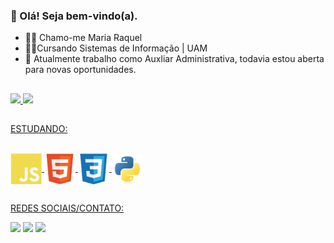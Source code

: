 ### 👋 Olá! Seja bem-vindo(a). 
- 🙋‍♀️ Chamo-me Maria Raquel
- 👩‍💻Cursando Sistemas de Informação | UAM
- 💼 Atualmente trabalho como Auxliar Administrativa, todavia estou aberta para novas oportunidades.

##

<div align="left">
 
 <a href="https://github.com/mariaraquell">
 <img height="180em" src="https://github-readme-stats.vercel.app/api?username=mariaraquell&show_icons=true&theme=dracula&include_all_commits=true&count_private=true"/>
 <img height="180em" src="https://github-readme-stats.vercel.app/api/top-langs/?username=mariaraquell&layout=compact&langs_count=7&theme=dracula"/>              

</div>
 
 ##
 
 ESTUDANDO:
<div style="display: inline_block"><br>
  
 <img align="center" alt="Maria-Js" height="50" width="50" src="https://raw.githubusercontent.com/devicons/devicon/master/icons/javascript/javascript-plain.svg">
  <img align="center" alt="Maria-HTML" height="50" width="50" src="https://raw.githubusercontent.com/devicons/devicon/master/icons/html5/html5-original.svg">
  <img align="center" alt="Maria-CSS" height="50" width="50" src="https://raw.githubusercontent.com/devicons/devicon/master/icons/css3/css3-original.svg">
  <img align="center" alt="Maria-Python" height="50" width="50" src="https://raw.githubusercontent.com/devicons/devicon/master/icons/python/python-original.svg">

 </div>
  
  ##
 REDES SOCIAIS/CONTATO:
 
<div>
  <a href="https://instagram.com/mariaraquellz" target="_blank"><img src="https://img.shields.io/badge/-Instagram-%23E4405F?style=for-the-badge&logo=instagram&logoColor=white" target="_blank"></a>
  <a href="https://www.linkedin.com/in/maria-raquel-a478071b3/" target="_blank"><img src="https://img.shields.io/badge/-LinkedIn-%230077B5?style=for-the-badge&logo=linkedin&logoColor=white" target="_blank"></a>
  <a href = "mailto:raquel81916@hotmail.com"><img src="https://img.shields.io/badge/Microsoft_Outlook-0078D4?style=for-the-badge&logo=microsoft-outlook&logoColor=white"></a>
 
<div>  
